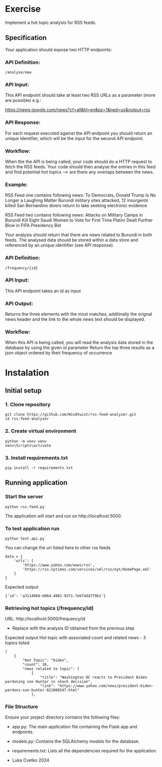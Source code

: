 # Exercise

Implement a hot topic analysis for RSS feeds.

## Specification
Your application should expose two HTTP endpoints:

### API Definition: 

```
/analyse/new
```

### API Input:

This API endpoint should take at least two RSS URLs as a parameter (more are possible) e.g.:

https://news.google.com/news?cf=all&hl=en&pz=1&ned=us&output=rss

### API Response:

For each request executed against the API endpoint you should return an unique identifier, which will be the input for the second API endpoint.

### Workflow:

When the the API is being called, your code should do a HTTP request to fetch the RSS feeds.
Your code should then analyse the entries in this feed and find potential hot topics --> are there any overlaps between the news.

### Example:

RSS Feed one contains following news:
To Democrats, Donald Trump Is No Longer a Laughing Matter
Burundi military sites attacked, 12 insurgents killed
San Bernardino divers return to lake seeking electronic evidence

RSS Feed two contains following news:
Attacks on Military Camps in Burundi Kill Eight
Saudi Women to Vote for First Time
Platini Dealt Further Blow in FIFA Presidency Bid

Your analysis should return that there are news related to Burundi in both feeds.
The analysed data should be stored within a data store and referenced by an unique identifier (see API response).

### API Definition: 

```
/frequency/{id}
```

### API Input:

This API endpoint takes an id as input

### API Output:

Returns the three elements with the most matches, additinally the orignal news header and the link to the whole news text should be displayed.

### Workflow:

When this API is being called, you will read the analysis data stored in the database by using the given id parameter
Return the top three results as a json object ordered by their frequency of occurrence


# Instalation

## Initial setup
### 1. Clone repository
```
git clone https://github.com/Windtwist/rss-feed-analyzer.git
cd rss-feed-analyzer
```
### 2. Create virtual environment
```
python -m venv venv
venv\Scripts\activate
```
### 3. Install requirements.txt
```
pip install -r requirements.txt
```

## Running application

### Start the server
```
python rss-feed.py
```
The application will start and run on http://localhost:5000.

### To test application run
```
python test.api.py
```
You can change the url listed here to other rss feeds
```
data = {
    'urls': [
        'https://www.yahoo.com/news/rss',
        'https://rss.nytimes.com/services/xml/rss/nyt/HomePage.xml'
    ]
}
```
Expected output
```
{'id': 'a31149b8-6064-4981-9371-7e674dd7f9b1'}
```
### Retrieving hot topics (/frequency/id)

URL: http://localhost:5000/frequency/id
- Replace <id> with the analysis ID obtained from the previous step

Expected output
Hot topic with associated count and related news - 3 topics listed
```
[
    {
        "Hot Topic": "biden",
        "count": 10,
        "news related to topic": [
            {
                "title": "Washington DC reacts to President Biden pardoning son Hunter in shock decision",
                "link": "https://www.yahoo.com/news/president-biden-pardons-son-hunter-021000547.html"
            },
```
### File Structure
Ensure your project directory contains the following files:

- app.py: The main application file containing the Flask app and endpoints.
- models.py: Contains the SQLAlchemy models for the database.
- requirements.txt: Lists all the dependencies required for the application.

- Luka Cvetko 2024


